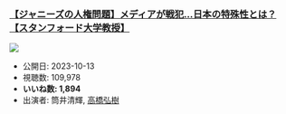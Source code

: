### [【ジャニーズの人権問題】メディアが戦犯…日本の特殊性とは？【スタンフォード大学教授】](https://www.youtube.com/watch?v=yP2uTk3kdec)
[![](https://img.youtube.com/vi/yP2uTk3kdec/sddefault.jpg)](https://www.youtube.com/watch?v=yP2uTk3kdec)
-   公開日: 2023-10-13
-   視聴数: 109,978
-   **いいね数: 1,894**
-   出演者: 筒井清輝, [高橋弘樹](/rehacq_fan/people/高橋弘樹 "wikilink")

